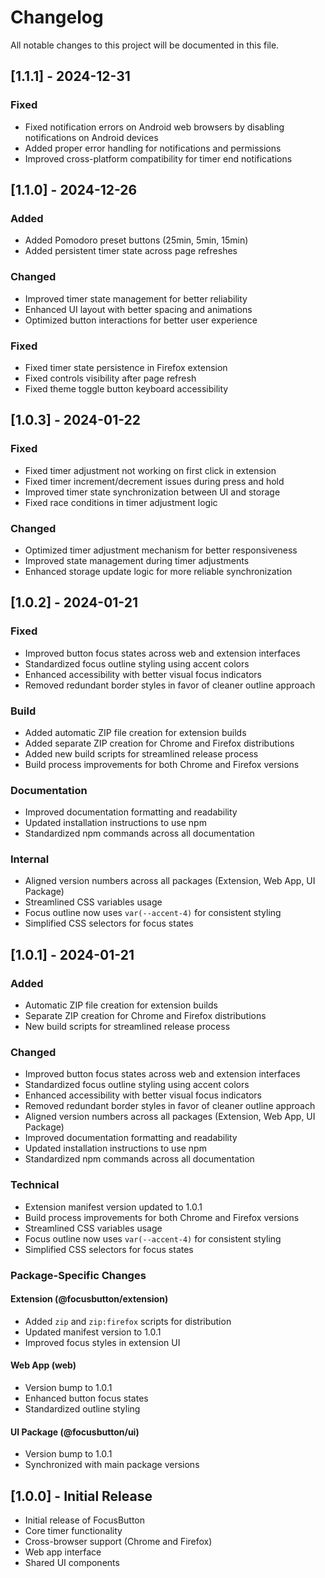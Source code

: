 # Changelog

All notable changes to this project will be documented in this file.

## [1.1.1] - 2024-12-31

### Fixed

- Fixed notification errors on Android web browsers by disabling notifications on Android devices
- Added proper error handling for notifications and permissions
- Improved cross-platform compatibility for timer end notifications

## [1.1.0] - 2024-12-26

### Added

- Added Pomodoro preset buttons (25min, 5min, 15min)
- Added persistent timer state across page refreshes

### Changed

- Improved timer state management for better reliability
- Enhanced UI layout with better spacing and animations
- Optimized button interactions for better user experience

### Fixed

- Fixed timer state persistence in Firefox extension
- Fixed controls visibility after page refresh
- Fixed theme toggle button keyboard accessibility

## [1.0.3] - 2024-01-22

### Fixed

- Fixed timer adjustment not working on first click in extension
- Fixed timer increment/decrement issues during press and hold
- Improved timer state synchronization between UI and storage
- Fixed race conditions in timer adjustment logic

### Changed

- Optimized timer adjustment mechanism for better responsiveness
- Improved state management during timer adjustments
- Enhanced storage update logic for more reliable synchronization

## [1.0.2] - 2024-01-21

### Fixed

- Improved button focus states across web and extension interfaces
- Standardized focus outline styling using accent colors
- Enhanced accessibility with better visual focus indicators
- Removed redundant border styles in favor of cleaner outline approach

### Build

- Added automatic ZIP file creation for extension builds
- Added separate ZIP creation for Chrome and Firefox distributions
- Added new build scripts for streamlined release process
- Build process improvements for both Chrome and Firefox versions

### Documentation

- Improved documentation formatting and readability
- Updated installation instructions to use npm
- Standardized npm commands across all documentation

### Internal

- Aligned version numbers across all packages (Extension, Web App, UI Package)
- Streamlined CSS variables usage
- Focus outline now uses `var(--accent-4)` for consistent styling
- Simplified CSS selectors for focus states

## [1.0.1] - 2024-01-21

### Added

- Automatic ZIP file creation for extension builds
- Separate ZIP creation for Chrome and Firefox distributions
- New build scripts for streamlined release process

### Changed

- Improved button focus states across web and extension interfaces
- Standardized focus outline styling using accent colors
- Enhanced accessibility with better visual focus indicators
- Removed redundant border styles in favor of cleaner outline approach
- Aligned version numbers across all packages (Extension, Web App, UI Package)
- Improved documentation formatting and readability
- Updated installation instructions to use npm
- Standardized npm commands across all documentation

### Technical

- Extension manifest version updated to 1.0.1
- Build process improvements for both Chrome and Firefox versions
- Streamlined CSS variables usage
- Focus outline now uses `var(--accent-4)` for consistent styling
- Simplified CSS selectors for focus states

### Package-Specific Changes

#### Extension (@focusbutton/extension)

- Added `zip` and `zip:firefox` scripts for distribution
- Updated manifest version to 1.0.1
- Improved focus styles in extension UI

#### Web App (web)

- Version bump to 1.0.1
- Enhanced button focus states
- Standardized outline styling

#### UI Package (@focusbutton/ui)

- Version bump to 1.0.1
- Synchronized with main package versions

## [1.0.0] - Initial Release

- Initial release of FocusButton
- Core timer functionality
- Cross-browser support (Chrome and Firefox)
- Web app interface
- Shared UI components
